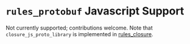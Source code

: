 # `rules_protobuf` Javascript Support

Not currently supported; contributions welcome.  Note that `closure_js_proto_library` is implemented in [rules_closure](https://github.com/bazelbuild/rules_closure#closure_js_proto_library).
